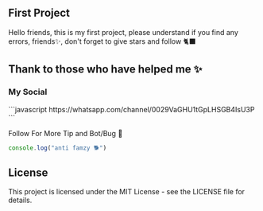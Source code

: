 ## First Project
Hello friends, this is my first project, please understand if you find any errors, friends✨, don't forget to give stars and follow 🐈‍⬛
## Thank to those who have helped me ✨

<h3>My Social</h3>
```javascript
https://whatsapp.com/channel/0029VaGHU1tGpLHSGB4IsU3P
```

Follow For More Tip and Bot/Bug 💫

```javascript
console.log("anti famzy 🐕")
```
## License

This project is licensed under the MIT License - see the LICENSE file for details.
